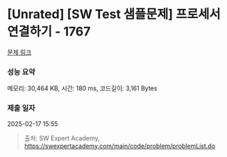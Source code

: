 # [Unrated] [SW Test 샘플문제] 프로세서 연결하기 - 1767 

[문제 링크](https://swexpertacademy.com/main/code/problem/problemDetail.do?contestProbId=AV4suNtaXFEDFAUf) 

### 성능 요약

메모리: 30,464 KB, 시간: 180 ms, 코드길이: 3,161 Bytes

### 제출 일자

2025-02-17 15:55



> 출처: SW Expert Academy, https://swexpertacademy.com/main/code/problem/problemList.do